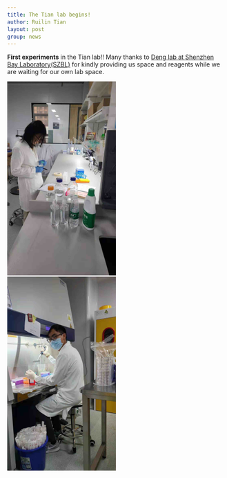 ```yaml
---
title: The Tian lab begins!
author: Ruilin Tian
layout: post
group: news
---
```


 **First experiments** in the Tian lab!! Many thanks to [Deng lab at Shenzhen Bay Laboratory(SZBL)](https://www.deng-lab.net) for kindly providing us space and reagents while we are waiting for our own lab space.
 
 <img src="/static/img/news/2021-01-19_news1.jpg" width="50%" alt="RT Day 1" class="img-fluid">

 <img src="/static/img/news/2021-01-19_news2.jpg" width="50%" alt="NL Day 1" class="img-fluid">

